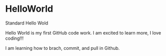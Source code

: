 # HelloWorld
Standard Hello Wold 

Hello World is my first GitHub code work.  I am excited to learn more, I love coding!!!

I am learning how to brach, commit, and pull in Github.
